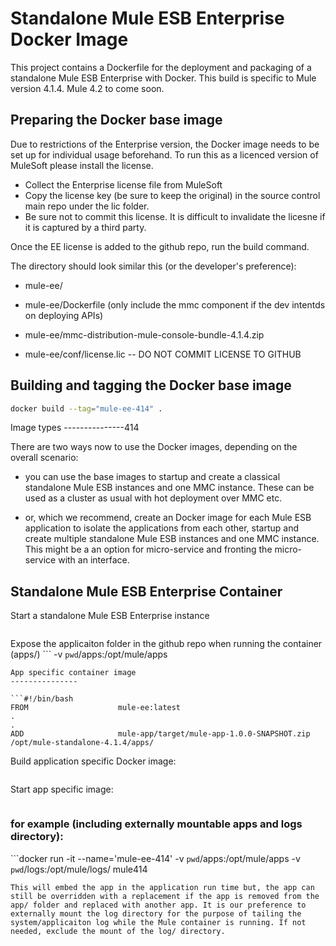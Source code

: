 Standalone Mule ESB Enterprise Docker Image
===============

This project contains a Dockerfile for the deployment and packaging of a standalone Mule ESB Enterprise with Docker.
This build is specific to Mule version 4.1.4.  Mule 4.2 to come soon. 

Preparing the Docker base image
---------------

Due to restrictions of the Enterprise version, the Docker image needs to be set up for individual usage beforehand. To run this as a licenced version of MuleSoft please install the license.
- Collect the Enterprise license file from MuleSoft
- Copy the license key (be sure to keep the original) in the source control main repo under the lic folder. 
- Be sure not to commit this license. It is difficult to invalidate the licesne if it is captured by a third party. 

Once the EE license is added to the github repo, run the build command.

The directory should look similar this (or the developer's preference):
* mule-ee/
* mule-ee/Dockerfile
(only include the mmc component if the dev intentds on deploying APIs)
* mule-ee/mmc-distribution-mule-console-bundle-4.1.4.zip

* mule-ee/conf/license.lic -- DO NOT COMMIT LICENSE TO GITHUB

Building and tagging the Docker base image
---------------

```bash
docker build --tag="mule-ee-414" .
```

Image types
---------------414

There are two ways now to use the Docker images, depending on the overall scenario:

- you can use the base images to startup and create a classical standalone Mule ESB instances and one MMC instance. These can be used as a cluster as usual with hot deployment over MMC etc.

- or, which we recommend, create an Docker image for each Mule ESB application to isolate the applications from each other, startup and create multiple standalone Mule ESB instances and one MMC instance. This might be a an option for micro-service and fronting the micro-service with an interface. 

Standalone Mule ESB Enterprise Container
---------------

Start a standalone Mule ESB Enterprise instance

``` docker run -t -i --name='mule-ee-nodeX' mule-ee
```

Expose the applicaiton folder in the github repo when running the container (apps/)
``` -v `pwd`/apps:/opt/mule/apps
```
App specific container image
---------------

```#!/bin/bash
FROM                    mule-ee:latest
.
.
ADD                     mule-app/target/mule-app-1.0.0-SNAPSHOT.zip /opt/mule-standalone-4.1.4/apps/
```

Build application specific Docker image:

```docker build --tag="my-mule-app-image" .
```

Start app specific image:

```docker run -t -i --name='mule-app-node' my-mule-app-image
```
### for example (including externally mountable apps  and logs directory):
```docker run -it --name='mule-ee-414' -v `pwd`/apps:/opt/mule/apps -v `pwd`/logs:/opt/mule/logs/ mule414
```
This will embed the app in the application run time but, the app can still be overridden with a replacement if the app is removed from the app/ folder and replaced with another app. It is our preference to externally mount the log directory for the purpose of tailing the system/applicaiton log while the Mule container is running. If not needed, exclude the mount of the log/ directory.
